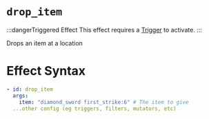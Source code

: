 # `drop_item`
:::dangerTriggered Effect
This effect requires a [Trigger](https://plugins.auxilor.io/effects/all-triggers) to activate.
:::

Drops an item at a location

# Effect Syntax
```yaml
- id: drop_item
  args:
    item: "diamond_sword first_strike:6" # The item to give
  ...other config (eg triggers, filters, mutators, etc)
```